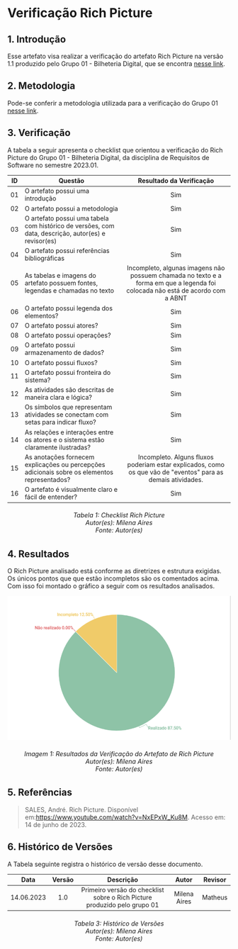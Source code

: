 # Verificação Rich Picture

## 1. Introdução

Esse artefato visa realizar a verificação do artefato Rich Picture na versão 1.1 produzido pelo Grupo 01 - Bilheteria Digital, que se encontra [nesse link](https://requisitos-de-software.github.io/2023.1-BilheteriaDigital/rastreabilidade/rich_picture/).

## 2. Metodologia

Pode-se conferir a metodologia utilizada para a verificação do Grupo 01 [nesse link](https://requisitos-de-software.github.io/2023.1-Twitch/verificacao_grupo01/planejamento/).

## 3. Verificação

A tabela a seguir apresenta o checklist que orientou a verificação do Rich Picture do Grupo 01 - Bilheteria Digital, da disciplina de Requisitos de Software no semestre 2023.01.

| ID |Questão| Resultado da Verificação |
| :---: | --- | :---: |
| 01 | O artefato possui uma introdução | Sim |
| 02 | O artefato possui a metodologia  | Sim |
| 03 | O artefato possui uma tabela com histórico de versões, com data, descrição, autor(es) e revisor(es)  | Sim |
| 04 | O artefato possui referências bibliográficas  | Sim |
| 05 | As tabelas e imagens do artefato possuem fontes, legendas e chamadas no texto | Incompleto, algunas imagens não possuem chamada no texto e a forma em que a legenda foi colocada não está de acordo com a ABNT |
| 06 | O artefato possui legenda dos elementos? | Sim |
| 07 | O artefato possui atores? | Sim |
| 08 | O artefato possui operações? | Sim |
| 09 | O artefato possui armazenamento de dados? | Sim |
| 10 | O artefato possui fluxos? | Sim |
| 11 | O artefato possui fronteira do sistema? | Sim |
| 12 | As atividades são descritas de maneira clara e lógica? | Sim |
| 13 | Os símbolos que representam atividades se conectam com setas para indicar fluxo? | Sim |
| 14 | As relações e interações entre os atores e o sistema estão claramente ilustradas?| Sim |
| 15 | As anotações fornecem explicações ou percepções adicionais sobre os elementos representados?| Incompleto. Alguns fluxos poderiam estar explicados, como os que vão de "eventos" para as demais atividades. |
| 16 | O artefato é visualmente claro e fácil de entender? | Sim |


<h6 align = "center"> Tabela 1: Checklist Rich Picture
<br> Autor(es): Milena Aires
<br>Fonte: Autor(es)</h6>


## 4. Resultados
O Rich Picture analisado está conforme as diretrizes e estrutura exigidas. Os únicos pontos que que estão incompletos são os comentados acima. Com isso foi montado o gráfico a seguir com os resultados analisados.

![Resultados Rich Picture](./imagens_verifica01/verificacao_richpicture.png)

<h6 align = "center"> Imagem 1: Resultados da Verificação do Artefato de Rich Picture
<br> Autor(es): Milena Aires
<br>Fonte: Autor(es)</h6>

## 5. Referências
>SALES, André. Rich Picture. Disponível em:https://www.youtube.com/watch?v=NxEPxW_Ku8M. Acesso em: 14 de junho de 2023.

## 6. Histórico de Versões

A Tabela seguinte registra o histórico de versão desse documento.

|**Data** | **Versão** | **Descrição** | **Autor** | **Revisor** |
|:---: | :---: | :---: | :---: | :---: |
|14.06.2023| 1.0 | Primeiro versão do checklist sobre o Rich Picture produzido pelo grupo 01| Milena Aires | Matheus |

<h6 align = "center"> Tabela 3: Histórico de Versões
<br> Autor(es): Milena Aires
<br>Fonte: Autor(es)</h6>
